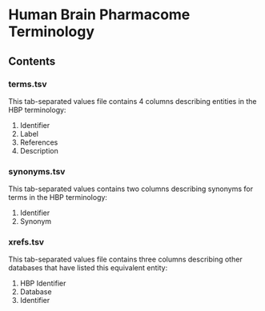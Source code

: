 # Human Brain Pharmacome Terminology

## Contents

### terms.tsv

This tab-separated values file contains 4 columns describing 
entities in the HBP terminology:

1. Identifier
2. Label
3. References
4. Description

### synonyms.tsv

This tab-separated values contains two columns describing synonyms
for terms in the HBP terminology:

1. Identifier
2. Synonym

### xrefs.tsv

This tab-separated values file contains three columns describing
other databases that have listed this equivalent entity:

1. HBP Identifier
2. Database
3. Identifier
